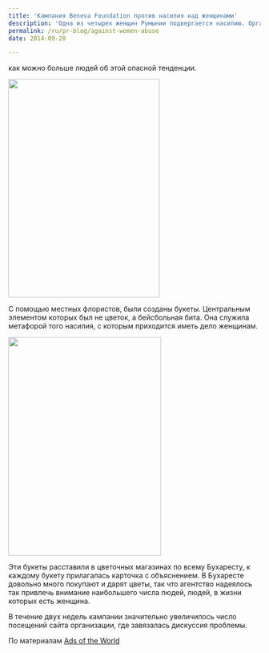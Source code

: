 ```yaml
---
title: 'Кампания Beneva Foundation против насилия над женщинами'
description: 'Одна из четырех женщин Румынии подвергается насилию. Организация Beneva Foundation поставила перед агентством задачу: информировать как можно больше людей об этой опасной тенденции.'
permalink: /ru/pr-blog/against-women-abuse
date: 2014-09-20

---
```


как можно больше людей об этой опасной тенденции.

<img src="{{ site.assets }}/upload/bouquet1.jpg" alt="" class="post__img" width="302" height="435">

С помощью местных флористов, были созданы букеты. Центральным элементом которых был не цветок, а бейсбольная бита. Она служила метафорой того насилия, с которым приходится иметь дело женщинам.

<img src="{{ site.assets }}/upload/bouquet2.jpg" alt="" class="post__img" width="305" height="435">

Эти букеты расставили в цветочных магазинах по всему Бухаресту, к каждому букету прилагалась карточка с объяснением. В Бухаресте довольно много покупают и дарят цветы, так что агентство надеялось так привлечь внимание наибольшего числа людей, людей, в жизни которых есть женщина.

В течение двух недель кампании значительно увеличилось число посещений сайта организации, где завязалась дискуссия  проблемы.

По материалам <a href="https://adsoftheworld.com">Ads of the World </a>

